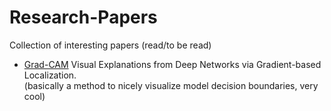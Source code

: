 # Research-Papers
Collection of interesting papers (read/to be read)

* [Grad-CAM](http://openaccess.thecvf.com/content_ICCV_2017/papers/Selvaraju_Grad-CAM_Visual_Explanations_ICCV_2017_paper.pdf) Visual Explanations from Deep Networks via Gradient-based Localization.  
(basically a method to nicely visualize model decision boundaries, very cool)

  

